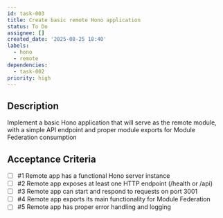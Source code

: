 ```yaml
---
id: task-003
title: Create basic remote Hono application
status: To Do
assignee: []
created_date: '2025-08-25 18:40'
labels:
  - hono
  - remote
dependencies:
  - task-002
priority: high
---
```


## Description

Implement a basic Hono application that will serve as the remote module, with a simple API endpoint and proper module exports for Module Federation consumption

## Acceptance Criteria
<!-- AC:BEGIN -->
- [ ] #1 Remote app has a functional Hono server instance
- [ ] #2 Remote app exposes at least one HTTP endpoint (/health or /api)
- [ ] #3 Remote app can start and respond to requests on port 3001
- [ ] #4 Remote app exports its main functionality for Module Federation
- [ ] #5 Remote app has proper error handling and logging
<!-- AC:END -->
